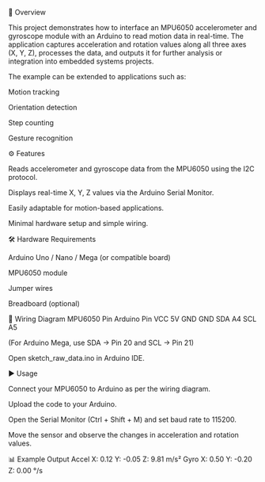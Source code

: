 📌 Overview

This project demonstrates how to interface an MPU6050 accelerometer and gyroscope module with an Arduino to read motion data in real-time. The application captures acceleration and rotation values along all three axes (X, Y, Z), processes the data, and outputs it for further analysis or integration into embedded systems projects.

The example can be extended to applications such as:

Motion tracking

Orientation detection

Step counting

Gesture recognition

⚙️ Features

Reads accelerometer and gyroscope data from the MPU6050 using the I2C protocol.

Displays real-time X, Y, Z values via the Arduino Serial Monitor.

Easily adaptable for motion-based applications.

Minimal hardware setup and simple wiring.

🛠️ Hardware Requirements

Arduino Uno / Nano / Mega (or compatible board)

MPU6050 module

Jumper wires

Breadboard (optional)

🔌 Wiring Diagram
MPU6050 Pin	Arduino Pin
VCC	5V
GND	GND
SDA	A4
SCL	A5

(For Arduino Mega, use SDA → Pin 20 and SCL → Pin 21)


Open sketch_raw_data.ino in Arduino IDE.

▶️ Usage

Connect your MPU6050 to Arduino as per the wiring diagram.

Upload the code to your Arduino.

Open the Serial Monitor (Ctrl + Shift + M) and set baud rate to 115200.

Move the sensor and observe the changes in acceleration and rotation values.

📊 Example Output
Accel X:  0.12   Y: -0.05   Z:  9.81  m/s²
Gyro  X:  0.50   Y: -0.20   Z:  0.00  °/s
